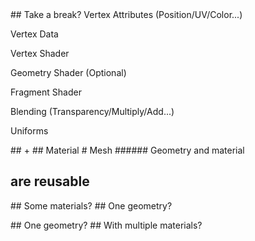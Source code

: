 <slide data-background-opacity="0.5" data-background="./assets/definitions/24.png">
  ## Take a break?
</slide>

<slide data-background-opacity="0.5" data-background="./assets/rendered/geometry0001.png" data-transition="fade">
  Vertex Attributes (Position/UV/Color...) <!-- .element: class="fragment fade-up" -->

  Vertex Data <!-- .element: class="fragment fade-up" -->
</slide>

<slide data-background-opacity="0.5" data-background="./assets/rendered/material0001.png" data-transition="fade">
  Vertex Shader <!-- .element: class="fragment fade-up" -->

  Geometry Shader (Optional) <!-- .element: class="fragment fade-up" -->

  Fragment Shader <!-- .element: class="fragment fade-up" -->

  Blending (Transparency/Multiply/Add...) <!-- .element: class="fragment fade-up" -->

  Uniforms <!-- .element: class="fragment fade-up" -->
</slide>

<slide data-transition="fade">
  ## +
</slide>

<slide data-background-opacity="0.5" data-background="./assets/rendered/material0001.png" data-transition="fade">
  ## Material
</slide>

<slide data-background="./assets/rendered/mesh0003.png" data-transition="fade">
  # Mesh <!-- .element: class="fragment fade-out" -->
</slide>

<slide data-background-opacity="0.5" data-transition="fade">
  ###### Geometry and material

  ## are reusable <!-- .element: class="fragment fade-up" -->
</slide>

<slide data-background-opacity="0.5" data-background="./assets/rendered/materials0001.png" data-transition="fade">
  ## Some materials?
</slide>

<slide data-background-opacity="0.5" data-background="./assets/rendered/geometry0001.png" data-transition="fade">
  ## One geometry?
</slide>

<slide data-background="./assets/rendered/meshes_materials0003.png" data-transition="fade"></slide>

<slide data-background-opacity="0.5" data-background="./assets/rendered/geometry0001.png" data-transition="fade">
  ## One geometry?
</slide>

<slide data-background-opacity="0.5" data-background="./assets/rendered/materials0001.png" data-transition="fade">
  ## With multiple materials?
</slide>

<slide data-background="./assets/rendered/mesh_materials0003.png" data-transition="fade"></slide>